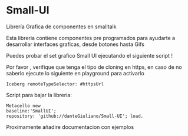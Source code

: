 # Small-UI
Librería Grafica de componentes en smalltalk


Esta libreria contiene componentes pre programados para ayudarte a desarrollar interfaces graficas, desde botones hasta Gifs 

Puedes probar el set grafico Small UI ejecutando el siguiente script !

Por favor , verifique que tenga el tipo de cloning en https, en caso de no saberlo ejecute lo siguiente en playground para activarlo

```st
Iceberg remoteTypeSelector: #httpsUrl
```

Script para bajar la libreria:

```st
Metacello new
baseline:'SmallUI';
repository: 'github://danteGiuliano/Small-UI'; load.
```
Proximamente añadire documentacion con ejemplos 

